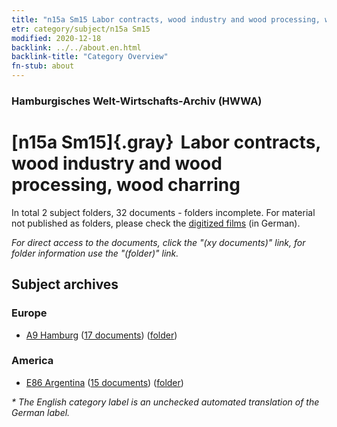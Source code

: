 ```yaml
---
title: "n15a Sm15 Labor contracts, wood industry and wood processing, wood charring"
etr: category/subject/n15a Sm15
modified: 2020-12-18
backlink: ../../about.en.html
backlink-title: "Category Overview"
fn-stub: about
---
```


### Hamburgisches Welt-Wirtschafts-Archiv (HWWA)
# [n15a Sm15]{.gray}&#8201; Labor contracts, wood industry and wood processing, wood charring&#160; 





In total 2 subject folders, 32 documents - folders incomplete.
For material not published as folders, please check the [digitized films](/film/h1_sh) (in German).

_For direct access to the documents, click the "(xy documents)" link, for folder information use the "(folder)" link._

## Subject archives



### Europe

- [A9 Hamburg](../../../geo/about.en.html#A9) (<a href="https://dfg-viewer.de/show/?tx_dlf[id]=https://pm20.zbw.eu/mets/sh/1409xx/140905/1452xx/145219/public.mets.en.xml" target="_blank">17 documents</a>) ([folder](http://purl.org/pressemappe20/folder/sh/140905,145219))

### America

- [E86 Argentina](../../../geo/about.en.html#E86) (<a href="https://dfg-viewer.de/show/?tx_dlf[id]=https://pm20.zbw.eu/mets/sh/1416xx/141692/1452xx/145219/public.mets.en.xml" target="_blank">15 documents</a>) ([folder](http://purl.org/pressemappe20/folder/sh/141692,145219))


_* The English category label is an unchecked automated translation of the German label._

